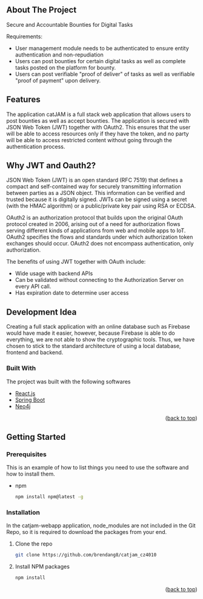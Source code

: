 
<!-- ABOUT THE PROJECT -->
## About The Project

Secure and Accountable Bounties for Digital Tasks

Requirements:
* User management module needs to be authenticated to ensure entity authentication and non-repudiation
* Users can post bounties for certain digital tasks as well as complete tasks posted on the platform for bounty.
* Users can post verifiable "proof of deliver" of tasks as well as verifiable "proof of payment" upon delivery.


## Features

The application catJAM is a full stack web application that allows users to post bounties as well as accept bounties. The application is secured with JSON Web Token (JWT) together with OAuth2. This ensures that the user will be able to access resources only if they have the token, and no party will be able to access restricted content without going through the authentication process.

## Why JWT and Oauth2?

JSON Web Token (JWT) is an open standard (RFC 7519) that defines a compact and self-contained way for securely transmitting information between parties as a JSON object. This information can be verified and trusted because it is digitally signed. JWTs can be signed using a secret (with the HMAC algorithm) or a public/private key pair using RSA or ECDSA.

OAuth2 is an authorization protocol that builds upon the original OAuth protocol created in 2006, arising out of a need for authorization flows serving different kinds of applications from web and mobile apps to IoT. OAuth2 specifies the flows and standards under which authorization token exchanges should occur. OAuth2 does not encompass authentication, only authorization.

The benefits of using JWT together with OAuth include:
* Wide usage with backend APIs
* Can be validated without connecting to the Authorization Server on every API call.
* Has expiration date to determine user access

## Development Idea

Creating a full stack application with an online database such as Firebase would have made it easier, however, because Firebase is able to do everything, we are not able to show the cryptographic tools. Thus, we have chosen to stick to the standard architecture of using a local database, frontend and backend.

### Built With

The project was built with the following softwares

* [React.js](https://reactjs.org/)
* [Spring Boot](https://spring.io/projects/spring-boot)
* [Neo4j](https://neo4j.com/)

<p align="right">(<a href="#top">back to top</a>)</p>



<!-- GETTING STARTED -->
## Getting Started


### Prerequisites

This is an example of how to list things you need to use the software and how to install them.
* npm
  ```sh
  npm install npm@latest -g
  ```

### Installation
In the catjam-webapp application, node_modules are not included in the Git Repo, so it is required to download the packages from your end.

1. Clone the repo
   ```sh
   git clone https://github.com/brendang8/catjam_cz4010
   ```
2. Install NPM packages
   ```sh
   npm install
   ```
<p align="right">(<a href="#top">back to top</a>)</p>

